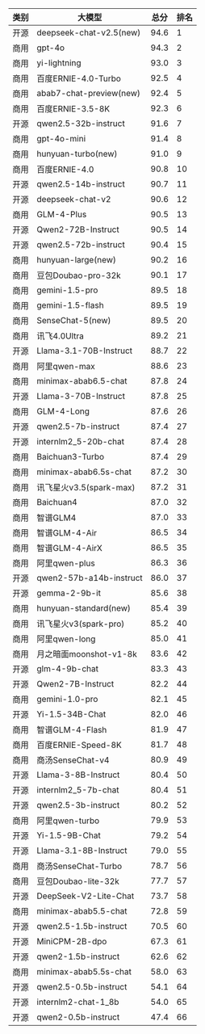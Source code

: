 
| 类别 | 大模型                         | 总分  | 排名 |
|-----|------------------------------|------|----|
|开源|deepseek-chat-v2.5(new)|94.6|1|
|商用|gpt-4o|94.3|2|
|商用|yi-lightning|93.0|3|
|商用|百度ERNIE-4.0-Turbo|92.5|4|
|商用|abab7-chat-preview(new)|92.4|5|
|商用|百度ERNIE-3.5-8K|92.3|6|
|开源|qwen2.5-32b-instruct|91.6|7|
|商用|gpt-4o-mini|91.4|8|
|商用|hunyuan-turbo(new)|91.0|9|
|商用|百度ERNIE-4.0|90.8|10|
|开源|qwen2.5-14b-instruct|90.7|11|
|开源|deepseek-chat-v2|90.6|12|
|商用|GLM-4-Plus|90.5|13|
|开源|Qwen2-72B-Instruct|90.5|14|
|开源|qwen2.5-72b-instruct|90.4|15|
|商用|hunyuan-large(new)|90.2|16|
|商用|豆包Doubao-pro-32k|90.1|17|
|商用|gemini-1.5-pro|89.5|18|
|商用|gemini-1.5-flash|89.5|19|
|商用|SenseChat-5(new)|89.5|20|
|商用|讯飞4.0Ultra|89.2|21|
|开源|Llama-3.1-70B-Instruct|88.7|22|
|商用|阿里qwen-max|88.6|23|
|商用|minimax-abab6.5-chat|87.8|24|
|开源|Llama-3-70B-Instruct|87.8|25|
|商用|GLM-4-Long|87.6|26|
|开源|qwen2.5-7b-instruct|87.4|27|
|开源|internlm2_5-20b-chat|87.4|28|
|商用|Baichuan3-Turbo|87.4|29|
|商用|minimax-abab6.5s-chat|87.2|30|
|商用|讯飞星火v3.5(spark-max)|87.2|31|
|商用|Baichuan4|87.0|32|
|商用|智谱GLM4|87.0|33|
|商用|智谱GLM-4-Air|86.5|34|
|商用|智谱GLM-4-AirX|86.5|35|
|商用|阿里qwen-plus|86.3|36|
|开源|qwen2-57b-a14b-instruct|86.0|37|
|开源|gemma-2-9b-it|85.6|38|
|商用|hunyuan-standard(new)|85.4|39|
|商用|讯飞星火v3(spark-pro)|85.2|40|
|商用|阿里qwen-long|85.0|41|
|商用|月之暗面moonshot-v1-8k|83.6|42|
|开源|glm-4-9b-chat|83.3|43|
|开源|Qwen2-7B-Instruct|82.2|44|
|商用|gemini-1.0-pro|82.1|45|
|开源|Yi-1.5-34B-Chat|82.0|46|
|商用|智谱GLM-4-Flash|81.9|47|
|商用|百度ERNIE-Speed-8K|81.7|48|
|商用|商汤SenseChat-v4|80.9|49|
|开源|Llama-3-8B-Instruct|80.4|50|
|开源|internlm2_5-7b-chat|80.4|51|
|开源|qwen2.5-3b-instruct|80.2|52|
|商用|阿里qwen-turbo|79.9|53|
|开源|Yi-1.5-9B-Chat|79.2|54|
|开源|Llama-3.1-8B-Instruct|79.0|55|
|商用|商汤SenseChat-Turbo|78.7|56|
|商用|豆包Doubao-lite-32k|77.7|57|
|开源|DeepSeek-V2-Lite-Chat|73.7|58|
|商用|minimax-abab5.5-chat|72.8|59|
|开源|qwen2.5-1.5b-instruct|70.5|60|
|开源|MiniCPM-2B-dpo|67.3|61|
|开源|qwen2-1.5b-instruct|62.6|62|
|商用|minimax-abab5.5s-chat|58.0|63|
|开源|qwen2.5-0.5b-instruct|54.1|64|
|开源|internlm2-chat-1_8b|54.0|65|
|开源|qwen2-0.5b-instruct|47.4|66|

